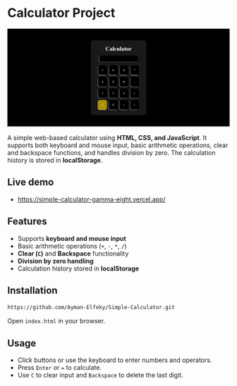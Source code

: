 # Calculator Project

![Calculator Screenshot](calc.png)

A simple web-based calculator using **HTML, CSS, and JavaScript**. It supports both keyboard and mouse input, basic arithmetic operations, clear and backspace functions, and handles division by zero. The calculation history is stored in **localStorage**.

## Live demo
- https://simple-calculator-gamma-eight.vercel.app/

## Features
- Supports **keyboard and mouse input**
- Basic arithmetic operations (`+`, `-`, `*`, `/`)
- **Clear (`C`)** and **Backspace** functionality
- **Division by zero handling**
- Calculation history stored in **localStorage**

## Installation
```sh
https://github.com/Ayman-Elfeky/Simple-Calculator.git
```

Open `index.html` in your browser.

## Usage
- Click buttons or use the keyboard to enter numbers and operators.
- Press `Enter` or `=` to calculate.
- Use `C` to clear input and `Backspace` to delete the last digit.

